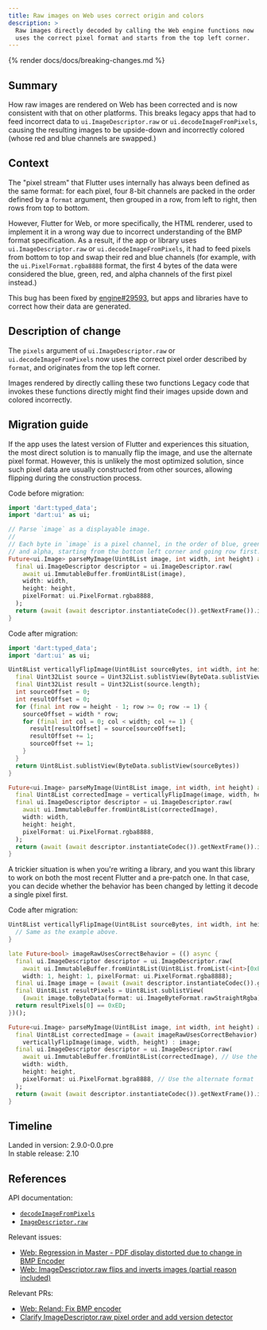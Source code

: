 ```yaml
---
title: Raw images on Web uses correct origin and colors
description: >
  Raw images directly decoded by calling the Web engine functions now
  uses the correct pixel format and starts from the top left corner.
---
```


{% render docs/docs/breaking-changes.md %}

## Summary

How raw images are rendered on Web has been corrected
and is now consistent with that on other platforms.
This breaks legacy apps that had to feed incorrect data
to `ui.ImageDescriptor.raw` or `ui.decodeImageFromPixels`,
causing the resulting images to be upside-down
and incorrectly colored
(whose red and blue channels are swapped.)

## Context

The "pixel stream" that Flutter uses internally
has always been defined as the same format:
for each pixel, four 8-bit channels are packed in the order defined
by a `format` argument, then grouped in a row,
from left to right, then rows from top to bottom.

However, Flutter for Web, or more specifically, the HTML renderer,
used to implement it in a wrong way
due to incorrect understanding of the BMP format specification.
As a result, if the app or library uses
`ui.ImageDescriptor.raw` or `ui.decodeImageFromPixels`,
it had to feed pixels from bottom to top and swap their red and blue channels
(for example, with the `ui.PixelFormat.rgba8888` format,
the first 4 bytes of the data were considered the blue, green,
red, and alpha channels of the first pixel instead.)

This bug has been fixed by [engine#29593][],
but apps and libraries have to correct how their data are generated.

## Description of change

The `pixels` argument of `ui.ImageDescriptor.raw` or `ui.decodeImageFromPixels`
now uses the correct pixel order described by `format`,
and originates from the top left corner.

Images rendered by directly calling these two functions
Legacy code that invokes these functions directly might
find their images upside down and colored incorrectly.

## Migration guide

If the app uses the latest version of Flutter and experiences this situation,
the most direct solution is to manually flip the image, and use the alternate
pixel format. However, this is unlikely the most optimized solution,
since such pixel data are usually constructed from other sources,
allowing flipping during the construction process.

Code before migration:

```dart
import 'dart:typed_data';
import 'dart:ui' as ui;

// Parse `image` as a displayable image.
//
// Each byte in `image` is a pixel channel, in the order of blue, green, red,
// and alpha, starting from the bottom left corner and going row first.
Future<ui.Image> parseMyImage(Uint8List image, int width, int height) async {
  final ui.ImageDescriptor descriptor = ui.ImageDescriptor.raw(
    await ui.ImmutableBuffer.fromUint8List(image),
    width: width,
    height: height,
    pixelFormat: ui.PixelFormat.rgba8888,
  );
  return (await (await descriptor.instantiateCodec()).getNextFrame()).image;
}
```

Code after migration:

```dart
import 'dart:typed_data';
import 'dart:ui' as ui;

Uint8List verticallyFlipImage(Uint8List sourceBytes, int width, int height) {
  final Uint32List source = Uint32List.sublistView(ByteData.sublistView(sourceBytes));
  final Uint32List result = Uint32List(source.length);
  int sourceOffset = 0;
  int resultOffset = 0;
  for (final int row = height - 1; row >= 0; row -= 1) {
    sourceOffset = width * row;
    for (final int col = 0; col < width; col += 1) {
      result[resultOffset] = source[sourceOffset];
      resultOffset += 1;
      sourceOffset += 1;
    }
  }
  return Uint8List.sublistView(ByteData.sublistView(sourceBytes))
}

Future<ui.Image> parseMyImage(Uint8List image, int width, int height) async {
  final Uint8List correctedImage = verticallyFlipImage(image, width, height);
  final ui.ImageDescriptor descriptor = ui.ImageDescriptor.raw(
    await ui.ImmutableBuffer.fromUint8List(correctedImage),
    width: width,
    height: height,
    pixelFormat: ui.PixelFormat.rgba8888,
  );
  return (await (await descriptor.instantiateCodec()).getNextFrame()).image;
}
```

A trickier situation is when you're writing a library,
and you want this library to work on both the most recent Flutter
and a pre-patch one.
In that case, you can decide whether the behavior has been changed
by letting it decode a single pixel first.

Code after migration:

```dart
Uint8List verticallyFlipImage(Uint8List sourceBytes, int width, int height) {
  // Same as the example above.
}

late Future<bool> imageRawUsesCorrectBehavior = (() async {
  final ui.ImageDescriptor descriptor = ui.ImageDescriptor.raw(
    await ui.ImmutableBuffer.fromUint8List(Uint8List.fromList(<int>[0xED, 0, 0, 0xFF])),
    width: 1, height: 1, pixelFormat: ui.PixelFormat.rgba8888);
  final ui.Image image = (await (await descriptor.instantiateCodec()).getNextFrame()).image;
  final Uint8List resultPixels = Uint8List.sublistView(
    (await image.toByteData(format: ui.ImageByteFormat.rawStraightRgba))!);
  return resultPixels[0] == 0xED;
})();

Future<ui.Image> parseMyImage(Uint8List image, int width, int height) async {
  final Uint8List correctedImage = (await imageRawUsesCorrectBehavior) ?
    verticallyFlipImage(image, width, height) : image;
  final ui.ImageDescriptor descriptor = ui.ImageDescriptor.raw(
    await ui.ImmutableBuffer.fromUint8List(correctedImage), // Use the corrected image
    width: width,
    height: height,
    pixelFormat: ui.PixelFormat.bgra8888, // Use the alternate format
  );
  return (await (await descriptor.instantiateCodec()).getNextFrame()).image;
}
```

## Timeline

Landed in version: 2.9.0-0.0.pre<br>
In stable release: 2.10

## References

API documentation:

* [`decodeImageFromPixels`][]
* [`ImageDescriptor.raw`][]

Relevant issues:

* [Web: Regression in Master - PDF display distorted due to change in BMP Encoder][]
* [Web: ImageDescriptor.raw flips and inverts images (partial reason included)][]

Relevant PRs:

* [Web: Reland: Fix BMP encoder][]
* [Clarify ImageDescriptor.raw pixel order and add version detector][]

[`decodeImageFromPixels`]: {{site.api}}/flutter/dart-ui/decodeImageFromPixels.html
[`ImageDescriptor.raw`]: {{site.api}}/flutter/dart-ui/ImageDescriptor/ImageDescriptor.raw.html

[Web: Regression in Master - PDF display distorted due to change in BMP Encoder]: {{site.repo.flutter}}/issues/93615
[Web: ImageDescriptor.raw flips and inverts images (partial reason included)]: {{site.repo.flutter}}/issues/89610

[engine#29593]: {{site.repo.engine}}/pull/29593
[Web: Reland: Fix BMP encoder]: {{site.repo.engine}}/pull/29593
[Clarify ImageDescriptor.raw pixel order and add version detector]: {{site.repo.engine}}/pull/30343
